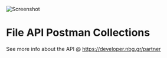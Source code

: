 ![Screenshot](https://microsites.nbg.gr/api.gateway/publicportal/sites/default/files/2018-11/black_logo.jpg) 

# File API Postman Collections

See more info about the API @ https://developer.nbg.gr/partner

